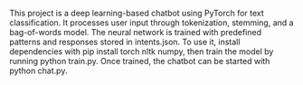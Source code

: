 This project is a deep learning-based chatbot using PyTorch for text classification. It processes user input through tokenization, stemming, and a bag-of-words model. 
The neural network is trained with predefined patterns and responses stored in intents.json.
To use it, install dependencies with pip install torch nltk numpy, then train the model by running python train.py.
Once trained, the chatbot can be started with python chat.py. 

